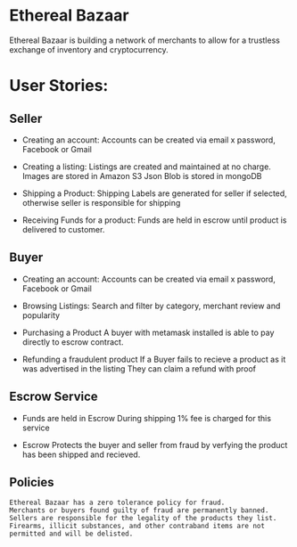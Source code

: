 # Ethereal Bazaar

Ethereal Bazaar is building a network of merchants to allow for a trustless exchange of inventory and cryptocurrency.


# User Stories:

## Seller
  * Creating an account:
    Accounts can be created via email x password, Facebook or Gmail

  * Creating a listing:
    Listings are created and maintained at no charge. 
    Images are stored in Amazon S3 Json Blob is stored in mongoDB
  
  * Shipping a Product:
    Shipping Labels are generated for seller if selected, otherwise seller is responsible for shipping
  
  * Receiving Funds for a product:
    Funds are held in escrow until product is delivered to customer.        

## Buyer
  * Creating an account:
    Accounts can be created via email x password, Facebook or Gmail
  
  * Browsing Listings:
    Search and filter by category, merchant review and popularity
 
  * Purchasing a Product
    A buyer with metamask installed is able to pay directly to escrow contract.
  
  * Refunding a fraudulent product
    If a Buyer fails to recieve a product as it was advertised in the listing
    They can claim a refund with proof 
    
 ## Escrow Service
  * Funds are held in Escrow During shipping 1% fee is charged for this service

  * Escrow Protects the buyer and seller from fraud by verfying the product has been shipped and recieved.      
    
 ## Policies       
    Ethereal Bazaar has a zero tolerance policy for fraud.
    Merchants or buyers found guilty of fraud are permanently banned.
    Sellers are responsible for the legality of the products they list.
    Firearms, illicit substances, and other contraband items are not permitted and will be delisted.  

